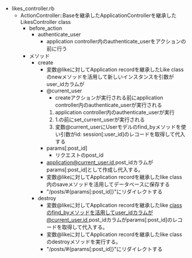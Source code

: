 - likes_controller.rb
  - ActionController::Baseを継承したApplicationControllerを継承したLikesController class
    - before_action
      - authenticate_user
        - application controller内のauthenticate_userをアクションの前に行う
    - メソッド
      - create
        - 変数@likeに対してApplication recordを継承したLike classのnewメソッドを活用して新しいインスタンスを引数がuser_idカラムが
        - @current_user
          - createアクションが実行される前にapplication controller内のauthenticate_userが実行される
          1. application controller内のauthenticate_userが実行
          2. 1.の前にset_current_userが実行される
          3. 変数@current_userにUserモデルのfind_byメソッドを使い引数がid: session[:user_id]のレコードを取得して代入する
        - params[:post_id]
          - リクエストのpost_id
        - application@current_user.id,post_idカラムがparams[:post_id]として作成し代入する。
        - 変数@likeに対してApplication recordを継承したlike class内のsaveメソッドを活用してデータベースに保存する
        - "/posts/#{params[:post_id]}"にリダイレクトする
      - destroy
        - 変数@likeに対してApplication recordを継承したlike classのfind_byメソッドを活用してuser_idカラムが@current_user.id,post_idカラムがparams[:post_id]のレコードを取得して代入する。
        - 変数@likeに対してApplication recordを継承したlike classのdestroyメソッドを実行する。
        - "/posts/#{params[:post_id]}"にリダイレクトする